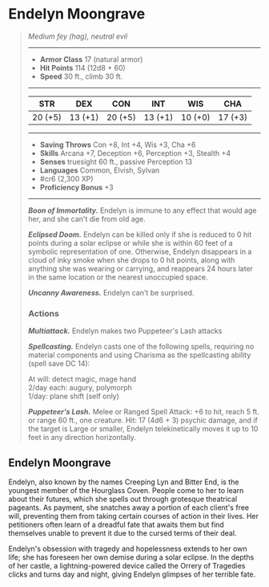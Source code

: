 # Endelyn Moongrave
>*Medium fey (hag), neutral evil*
>___
>- **Armor Class** 17 (natural armor)
>- **Hit Points** 114 (12d8 + 60)
>- **Speed** 30 ft., climb 30 ft.
>___
>|STR|DEX|CON|INT|WIS|CHA|
>|:---:|:---:|:---:|:---:|:---:|:---:|
>|20 (+5)|13 (+1)|20 (+5)|13 (+1)|10 (+0)|17 (+3)|
>___
>- **Saving Throws** Con +8, Int +4, Wis +3, Cha +6
>- **Skills** Arcana +7, Deception +6, Perception +3, Stealth +4
>- **Senses** truesight 60 ft., passive Perception 13
>- **Languages** Common, Elvish, Sylvan
>- #cr6 (2,300 XP)
>- **Proficiency Bonus** +3
>___
>***Boon of Immortality.*** Endelyn is immune to any effect that would age her, and she can't die from old age.  
>
>***Eclipsed Doom.*** Endelyn can be killed only if she is reduced to 0 hit points during a solar eclipse or while she is within 60 feet of a symbolic representation of one. Otherwise, Endelyn disappears in a cloud of inky smoke when she drops to 0 hit points, along with anything she was wearing or carrying, and reappears 24 hours later in the same location or the nearest unoccupied space.  
>
>***Uncanny Awareness.*** Endelyn can't be surprised.  
>
>### Actions
>***Multiattack.*** Endelyn makes two Puppeteer's Lash attacks  
>
>***Spellcasting.*** Endelyn casts one of the following spells, requiring no material components and using Charisma as the spellcasting ability (spell save DC 14):  
>
>At will: detect magic, mage hand  
>2/day each: augury, polymorph  
>1/day: plane shift (self only)  
>
>
>***Puppeteer's Lash.*** Melee  or Ranged Spell Attack: +6 to hit, reach 5 ft. or range 60 ft., one creature. Hit: 17 (4d6 + 3) psychic damage, and if the target is Large or smaller, Endelyn telekinetically moves it up to 10 feet in any direction horizontally.

## Endelyn Moongrave

Endelyn, also known by the names Creeping Lyn and Bitter End, is the youngest member of the Hourglass Coven. People come to her to learn about their futures, which she spells out through grotesque theatrical pageants. As payment, she snatches away a portion of each client's free will, preventing them from taking certain courses of action in their lives. Her petitioners often learn of a dreadful fate that awaits them but find themselves unable to prevent it due to the cursed terms of their deal.

Endelyn's obsession with tragedy and hopelessness extends to her own life; she has foreseen her own demise during a solar eclipse. In the depths of her castle, a lightning-powered device called the Orrery of Tragedies clicks and turns day and night, giving Endelyn glimpses of her terrible fate.